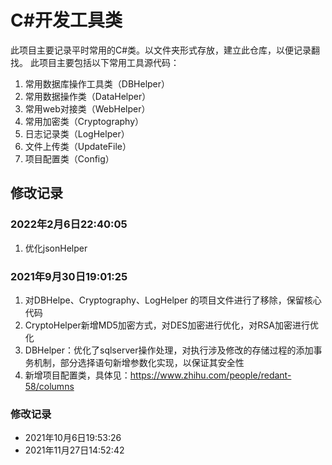 # C#开发工具类

此项目主要记录平时常用的C#类。以文件夹形式存放，建立此仓库，以便记录翻找。
此项目主要包括以下常用工具源代码：
1. 常用数据库操作工具类（DBHelper）
2. 常用数据操作类（DataHelper）
3. 常用web对接类（WebHelper）
4. 常用加密类（Cryptography）
5. 日志记录类（LogHelper）
6. 文件上传类（UpdateFile）
7. 项目配置类（Config）

## 修改记录
### 2022年2月6日22:40:05
1. 优化jsonHelper
### 2021年9月30日19:01:25
1. 对DBHelpe、Cryptography、LogHelper 的项目文件进行了移除，保留核心代码
2. CryptoHelper新增MD5加密方式，对DES加密进行优化，对RSA加密进行优化
3. DBHelper：优化了sqlserver操作处理，对执行涉及修改的存储过程的添加事务机制，部分选择语句新增参数化实现，以保证其安全性
4. 新增项目配置类，具体见：https://www.zhihu.com/people/redant-58/columns

### 修改记录
- 2021年10月6日19:53:26
- 2021年11月27日14:52:42
